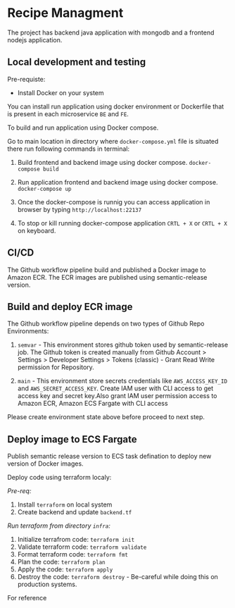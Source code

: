 # Recipe Managment

The project has backend java application with mongodb and a frontend nodejs application.

## Local development and testing

Pre-requiste:
- Install Docker on your system

You can install run application using docker environment or Dockerfile that is present in each microservice `BE` and `FE`. 

To build and run application using Docker compose.

Go to main location in directory where `docker-compose.yml` file is situated there run following commands in terminal:

1. Build frontend and backend image using docker compose.
   `docker-compose build`

2. Run application frontend and backend image using docker compose.
   `docker-compose up`

3. Once the docker-compose is runnig you can access application in browser by typing `http://localhost:22137`

4. To stop or kill running docker-compose application `CRTL + X` or `CRTL + X` on keyboard.


## CI/CD

The Github workflow pipeline build and published a Docker image to Amazon ECR. The ECR images are published using semantic-release version.

## Build and deploy ECR image

The Github workflow pipeline depends on two types of Github Repo Environments:

1. `semvar` - This environment stores github token used by semantic-release job. The Github token is created manually from Github Account > Settings > Developer Settings > Tokens (classic) - Grant Read Write permission for Repository.

2. `main` - This environment store secrets credentials like `AWS_ACCESS_KEY_ID` and `AWS_SECRET_ACCESS_KEY`. Create IAM user with CLI access to get access key and secret key.Also grant IAM user permission access to Amazon ECR, Amazon ECS Fargate with CLI access 

Please create environment state above before proceed to next step.


## Deploy image to ECS Fargate

Publish semantic release version to ECS task defination to deploy new version of Docker images.

Deploy code using terraform localy:

*Pre-req:*
1. Install `terraform` on local system
2. Create backend and update `backend.tf` 

*Run terraform from directory `infra`:*

1. Initialize terrafrom code: `terraform init`
2. Validate terraform code: `terraform validate`
3. Format terraform code: `terraform fmt`
4. Plan the code: `terraform plan`
5. Apply the code: `terraform apply`
6. Destroy the code: `terraform destroy` - Be-careful while doing this on production systems.

For reference